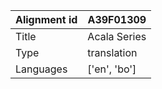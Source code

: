 |Alignment id | A39F01309
| --- | --- 
|Title | Acala Series 
|Type | translation
|Languages | ['en', 'bo']